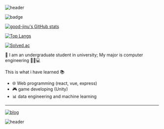 ![header](https://capsule-render.vercel.app/api?type=egg&color=timeAuto&height=300&section=header&text=Hello%20World!&fontSize=90)

![badge](https://img.shields.io/github/followers/good-jinu?style=social)

  

[![good-jinu's GitHub stats](https://github-readme-stats.vercel.app/api?username=good-jinu&show_icons=true&theme=blueberry)](https://github.com/good-jinu)

[![Top Langs](https://github-readme-stats.vercel.app/api/top-langs/?username=good-jinu&layout=compact&theme=blueberry)](https://github.com/good-jinu)

[![Solved.ac](http://mazassumnida.wtf/api/generate_badge?boj=pkmaster7272)](https://solved.ac/pkmaster7272)
  

👋 I am an undergraduate student in university; My major is computer engineering 👨‍🎓💻

This is what i have learned 📚

- 🌐 Web programming (react, vue, express)
- 🎮 game developing (Unity)
- 📊 data engineering and machine learning

  

---


[![blog](https://img.shields.io/badge/blog--202a35?&logo=githubpages)](https://good-jinu.github.io/blog/)

![header](https://capsule-render.vercel.app/api?type=egg&color=timeAuto&height=300&section=footer&text=Success%20usually%20comes%20to%20those%20who%20are%20too%20busy%20looking%20for%20it.&fontSize=22)